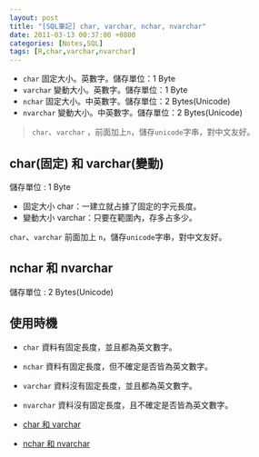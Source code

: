 ```yaml
---
layout: post
title: "[SQL筆記] char, varchar, nchar, nvarchar"
date: 2011-03-13 00:37:00 +0800
categories: [Notes,SQL]
tags: [R,char,varchar,nvarchar]
---
```


- `char` 固定大小。英數字。儲存單位：1 Byte 
- `varchar` 變動大小。英數字。儲存單位：1 Byte  
- `nchar` 固定大小。中英數字。儲存單位：2 Bytes(Unicode)    
- `nvarchar` 變動大小。中英數字。儲存單位：2 Bytes(Unicode) 
> `char`、`varchar` ，前面加上`n`，儲存`unicode`字串，對中文友好。

## char(固定) 和 varchar(變動)
儲存單位 : 1 Byte

- 固定大小 char：一建立就占據了固定的字元長度。
- 變動大小 varchar：只要在範圍內，存多占多少。

`char`、`varchar` 前面加上 `n`，儲存`unicode`字串，對中文友好。

## nchar 和 nvarchar
儲存單位 : 2 Bytes(Unicode)

## 使用時機
- `char` 資料有固定長度，並且都為英文數字。
- `nchar` 資料有固定長度，但不確定是否皆為英文數字。
- `varchar`	資料沒有固定長度，並且都為英文數字。
- `nvarchar` 資料沒有固定長度，且不確定是否皆為英文數字。


- [char 和 varchar ](https://learn.microsoft.com/zh-tw/sql/t-sql/data-types/char-and-varchar-transact-sql?view=sql-server-ver16)
- [nchar 和 nvarchar](https://learn.microsoft.com/zh-tw/sql/t-sql/data-types/nchar-and-nvarchar-transact-sql?redirectedfrom=MSDN&view=sql-server-ver16)

